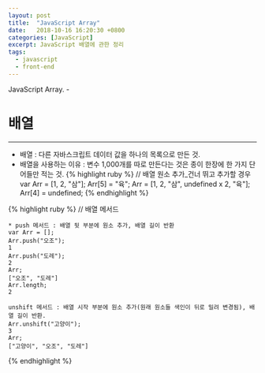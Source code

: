 ```yaml
---
layout: post
title:  "JavaScript Array"
date:   2018-10-16 16:20:30 +0800
categories: [JavaScript]
excerpt: JavaScript 배열에 관한 정리
tags:
  - javascript
  - front-end
---
```

JavaScript Array. -



# 배열
---

* 배열 : 다른 자바스크립트 데이터 값을 하나의 목록으로 만든 것.
* 배열을 사용하는 이유 : 변수 1,000개를 따로 만든다는 것은 종이 한장에 한 가지 단어들만 적는 것.
{% highlight ruby %} // 배열 원소 추가_건너 뛰고 추가할 경우
    var Arr = [1, 2, "삼"];
    Arr[5] = "육";
    Arr = [1, 2, "삼", undefined x 2, "육"];
    Arr[4] = undefined;
{% endhighlight %}

{% highlight ruby %} // 배열 메서드
    
    * push 메서드 : 배열 뒷 부분에 원소 추가, 배열 길이 반환
    var Arr = [];
    Arr.push("오조");
    1
    Arr.push("도레");
    2
    Arr;
    ["오조", "도레"]
    Arr.length;
    2
    
    unshift 메서드 : 배열 시작 부분에 원소 추가(원래 원소들 색인이 뒤로 밀려 변경됨), 배열 길이 반환.
    Arr.unshift("고양이"); 
    3
    Arr;
    ["고양이", "오조", "도레"]
{% endhighlight %}

